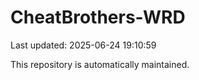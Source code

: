 # CheatBrothers-WRD

Last updated: 2025-06-24 19:10:59

This repository is automatically maintained.
